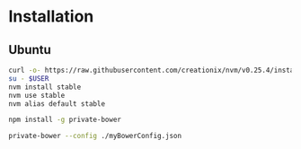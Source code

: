 # Installation

## Ubuntu

```sh
curl -o- https://raw.githubusercontent.com/creationix/nvm/v0.25.4/install.sh | bash
su - $USER
nvm install stable
nvm use stable
nvm alias default stable
```

```sh
npm install -g private-bower
```

```sh
private-bower --config ./myBowerConfig.json
```
